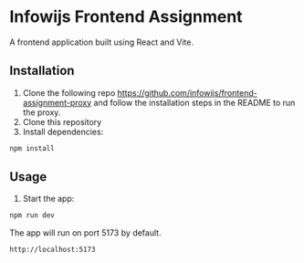 # Infowijs Frontend Assignment

A frontend application built using React and Vite.

## Installation

1. Clone the following repo https://github.com/infowijs/frontend-assignment-proxy and follow the installation steps in the README to run the proxy.
2. Clone this repository
3. Install dependencies:

```bash
npm install
```

## Usage

1. Start the app:

```bash
npm run dev
```

The app will run on port 5173 by default.

```
http://localhost:5173
```
